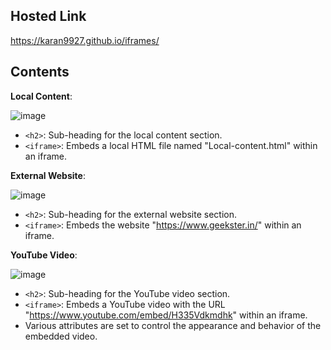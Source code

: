 ## Hosted Link
https://karan9927.github.io/iframes/
## Contents

**Local Content**:

![image](https://github.com/Karan9927/iframes/assets/115612744/668edb9e-919c-4f15-8dd7-e68b561e93dd)
   - `<h2>`: Sub-heading for the local content section.
   - `<iframe>`: Embeds a local HTML file named "Local-content.html" within an iframe.

**External Website**:

![image](https://github.com/Karan9927/iframes/assets/115612744/e72874aa-b24c-4b35-829f-0f72176de1fe)
   - `<h2>`: Sub-heading for the external website section.
   - `<iframe>`: Embeds the website "https://www.geekster.in/" within an iframe.

**YouTube Video**:

![image](https://github.com/Karan9927/iframes/assets/115612744/6d53a015-f8a1-4765-bdb1-954115bd525e)
   - `<h2>`: Sub-heading for the YouTube video section.
   - `<iframe>`: Embeds a YouTube video with the URL "https://www.youtube.com/embed/H335Vdkmdhk" within an iframe.
   - Various attributes are set to control the appearance and behavior of the embedded video.
